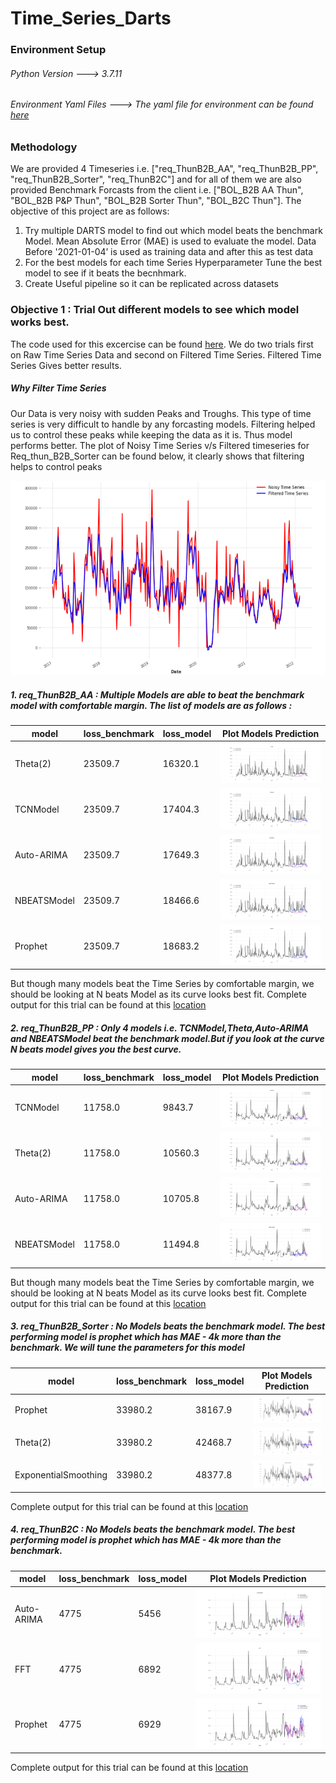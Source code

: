 # Time_Series_Darts

### Environment Setup

###### Python Version ---> 3.7.11

###### Environment Yaml Files ---> The yaml file for environment can be found [here](https://github.com/Ashwinikumar1/Time_Series_Darts/tree/main/environment_variables)

### Methodology 

We are provided 4 Timeseries i.e. ["req_ThunB2B_AA", "req_ThunB2B_PP", "req_ThunB2B_Sorter", "req_ThunB2C"] and for all of them we are also provided Benchmark Forcasts from the client i.e. ["BOL_B2B AA Thun", "BOL_B2B P&P Thun", 
"BOL_B2B Sorter Thun", "BOL_B2C Thun"]. The objective of this project are as follows:

1. Try multiple DARTS model to find out which model beats the benchmark Model. Mean Absolute Error (MAE) is used to evaluate the model. Data Before '2021-01-04’  is used as training data and after this as test data
2. For the best models for each time Series Hyperparameter Tune the best model to see if it beats the becnhmark. 
3. Create Useful pipeline so it can be replicated across datasets

### Objective 1 : Trial Out different models to see which model works best. 
The code used for this excercise can be found [here](https://github.com/Ashwinikumar1/Time_Series_Darts/blob/main/Codes/All_Model_Trial.ipynb). We do two trials first on Raw Time Series Data and second on Filtered Time Series. Filtered Time Series Gives better results. 

##### Why Filter Time Series
Our Data is very noisy with sudden Peaks and Troughs. This type of time series is very difficult to handle by any forcasting models. Filtering helped us to control 
these peaks while keeping the data as it is. Thus model performs better. The plot of Noisy Time Series v/s Filtered timeseries for Req_thun_B2B_Sorter can be found below, it clearly shows that filtering helps to control peaks

![image](https://github.com/Ashwinikumar1/Time_Series_Darts/blob/main/Outputs/Insights/filtered_data.PNG)



##### 1. req_ThunB2B_AA : Multiple Models are able to beat the benchmark model with comfortable margin. The list of models are as follows :

|model| loss_benchmark |	loss_model | Plot Models Prediction |
|------| ------- | -------| ------ |
|Theta(2)|	23509.7	|16320.1| ![Theta Plot](https://github.com/Ashwinikumar1/Time_Series_Darts/blob/main/Outputs/Before_Filtering/req_ThunB2B_AAfiltered/Theta.png)|
|TCNModel 	|23509.7|	17404.3| ![TCN Plot](https://github.com/Ashwinikumar1/Time_Series_Darts/blob/main/Outputs/Before_Filtering/req_ThunB2B_AAfiltered/TCNModel.png)|
|Auto-ARIMA	|23509.7|	17649.3| ![Arima Plot](https://github.com/Ashwinikumar1/Time_Series_Darts/blob/main/Outputs/Before_Filtering/req_ThunB2B_AAfiltered/AutoARIMA.png)|
|NBEATSModel| 	23509.7|	18466.6| ![NBeats Plot](https://github.com/Ashwinikumar1/Time_Series_Darts/blob/main/Outputs/Before_Filtering/req_ThunB2B_AAfiltered/NBEATSModel.png)|
|Prophet	|23509.7|	18683.2| ![Prophet Plot](https://github.com/Ashwinikumar1/Time_Series_Darts/blob/main/Outputs/Before_Filtering/req_ThunB2B_AAfiltered/Prophet.png) |


But though many models beat the Time Series by comfortable margin, we should be looking at N beats Model as its curve looks best fit. Complete output for this trial
can be found at this [location](https://github.com/Ashwinikumar1/Time_Series_Darts/blob/main/Outputs/Before_Filtering/req_ThunB2B_AAfiltered)

##### 2. req_ThunB2B_PP : Only 4 models i.e. TCNModel,Theta,Auto-ARIMA and NBEATSModel beat the benchmark model.But if you look at the curve N beats model gives you the best curve.

|model |	loss_benchmark |	loss_model |Plot Models Prediction |
|------| ------- | -------| ------ |
|TCNModel | 	11758.0	|9843.7 | ![TCN Plot](https://github.com/Ashwinikumar1/Time_Series_Darts/blob/main/Outputs/Before_Filtering/req_ThunB2B_PPfiltered/TCNModel.png) |
|Theta(2) |	11758.0	|10560.3 | ![Theta Plot](https://github.com/Ashwinikumar1/Time_Series_Darts/blob/main/Outputs/Before_Filtering/req_ThunB2B_PPfiltered/Theta.png) |
|Auto-ARIMA |	11758.0	|10705.8 | ![Arima Plot](https://github.com/Ashwinikumar1/Time_Series_Darts/blob/main/Outputs/Before_Filtering/req_ThunB2B_PPfiltered/AutoARIMA.png) |
|NBEATSModel |	11758.0	 |11494.8 | ![N beats Plot](https://github.com/Ashwinikumar1/Time_Series_Darts/blob/main/Outputs/Before_Filtering/req_ThunB2B_PPfiltered/NBEATSModel.png) |

But though many models beat the Time Series by comfortable margin, we should be looking at N beats Model as its curve looks best fit. Complete output for this trial
can be found at this [location](https://github.com/Ashwinikumar1/Time_Series_Darts/blob/main/Outputs/Before_Filtering/req_ThunB2B_PPfiltered)

##### 3. req_ThunB2B_Sorter : No Models beats the benchmark model. The best performing model is prophet which has MAE - 4k more than the benchmark. We will tune the parameters for this model

|model |	loss_benchmark	|loss_model | Plot Models Prediction |
|------| ------- | -------| ------ |
|Prophet|	33980.2	|38167.9 |![Prophet Plot](https://github.com/Ashwinikumar1/Time_Series_Darts/blob/main/Outputs/Before_Filtering/req_ThunB2B_Sorterfiltered/Prophet.png) |
|Theta(2)|	33980.2	|42468.7 |![Theta Plot](https://github.com/Ashwinikumar1/Time_Series_Darts/blob/main/Outputs/Before_Filtering/req_ThunB2B_Sorterfiltered/Theta.png) |
|ExponentialSmoothing |	33980.2 |	48377.8 |![Exponential Smoothing Plot](https://github.com/Ashwinikumar1/Time_Series_Darts/blob/main/Outputs/Before_Filtering/req_ThunB2B_Sorterfiltered/ExponentialSmoothing.png) |

Complete output for this trial can be found at this [location](https://github.com/Ashwinikumar1/Time_Series_Darts/blob/main/Outputs/Before_Filtering/req_ThunB2B_Sorterfiltered)


##### 4. req_ThunB2C : No Models beats the benchmark model. The best performing model is prophet which has MAE - 4k more than the benchmark.

|model |	loss_benchmark|	loss_model|Plot Models Prediction |
|------| ------- | -------| ------ |
|Auto-ARIMA	| 4775 |	5456 | ![Arima Plot](https://github.com/Ashwinikumar1/Time_Series_Darts/blob/main/Outputs/Before_Filtering/req_ThunB2Cfiltered/AutoARIMA.png)|
|FFT |	4775 |	6892 |![FFT Plot](https://github.com/Ashwinikumar1/Time_Series_Darts/blob/main/Outputs/Before_Filtering/req_ThunB2Cfiltered/FFT.png) |
|Prophet |	4775 |	6929 |![Prophet Plot](https://github.com/Ashwinikumar1/Time_Series_Darts/blob/main/Outputs/Before_Filtering/req_ThunB2Cfiltered/Prophet.png) |

Complete output for this trial can be found at this [location](https://github.com/Ashwinikumar1/Time_Series_Darts/blob/main/Outputs/Before_Filtering/req_ThunB2Cfiltered)

